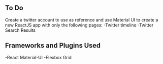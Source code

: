 ## To Do
Create a twitter account to use as reference and use Material UI to create a new ReactJS app with only the following pages:
-Twitter timeline
-Twitter Search Results

## Frameworks and Plugins Used
-React Material-UI
-Flexbox Grid

